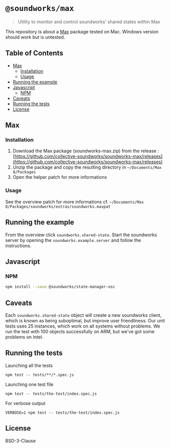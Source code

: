 # `@soundworks/max`

> Utility to monitor and control soundworks' shared states within Max

<!-- _**Warning**: this component is experimental and will probably be subject to changes_ -->

This repository is about a [Max](https://cycling74.com/products/max-features) package tested on Mac. Windows version should work but is untested.

## Table of Contents

<!-- toc -->

- [Max](#max)
  * [Installation](#installation)
  * [Usage](#usage)
- [Running the example](#running-the-example)
- [Javascript](#javascript)
  * [NPM](#npm)
- [Caveats](#caveats)
- [Running the tests](#running-the-tests)
- [License](#license)

<!-- tocstop -->

## Max

### Installation

1. Download the Max package (soundworks-max.zip) from the release : [https://github.com/collective-soundworks/soundworks-max/releases](https://github.com/collective-soundworks/soundworks-max/releases)
2. Unzip the package and copy the resulting directory in `~/Documents/Max 8/Packages`
3. Open the helper patch for more informations

### Usage

See the overview patch for more informations
cf. `~/Documents/Max 8/Packages/soundworks/extras/soundworks.maxpat`

## Running the example

From the overview click `soundworks.shared-state`. 
Start the soundworks server by opening the `soundworks.example.server` and follow the instructions.

## Javascript
### NPM

```sh
npm install --save @soundworks/state-manager-osc
```


## Caveats
Each `soundworks.shared-state` object will create a new soundworks client, which is known as being suboptimal, but improve user friendliness. 
Our unit tests uses 25 instances, which work on all systems without problems. 
We run the test with 100 objects successfully on ARM, but we've got some problems on Intel.

## Running the tests

Launching all the tests

```
npm test -- tests/**/*.spec.js
```

Launching one test file

```
npm test -- tests/the-test/index.spec.js
```

For verbose output

```
VERBOSE=1 npm test -- tests/the-test/index.spec.js
```


## License

BSD-3-Clause
